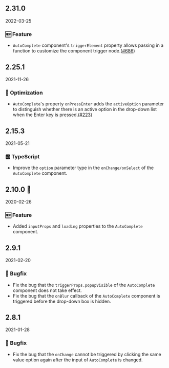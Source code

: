 ## 2.31.0

2022-03-25

### 🆕 Feature

- `AutoComplete` component's `triggerElement` property allows passing in a function to customize the component trigger node.([#686](https://github.com/arco-design/arco-design/pull/686))

## 2.25.1

2021-11-26

### 💎 Optimization

- `AutoComplete`'s property `onPressEnter` adds the `activeOption` parameter to distinguish whether there is an active option in the drop-down list when the Enter key is pressed.([#223](https://github.com/arco-design/arco-design/pull/223))

## 2.15.3

2021-05-21

### 🆎 TypeScript

- Improve the `option` parameter type in the `onChange/onSelect` of the `AutoComplete` component.



## 2.10.0 🏮

2020-02-26

### 🆕 Feature

- Added `inputProps` and `loading` properties to the `AutoComplete` component.

## 2.9.1

2021-02-20

### 🐛 Bugfix

- Fix the bug that the `triggerProps.popupVisible` of the `AutoComplete` component does not take effect.
- Fix the bug that the `onBlur` callback of the `AutoComplete` component is triggered before the drop-down box is hidden.

## 2.8.1

2021-01-28

### 🐛 Bugfix

- Fix the bug that the `onChange` cannot be triggered by clicking the same value option again after the input of `AutoComplete` is changed.


